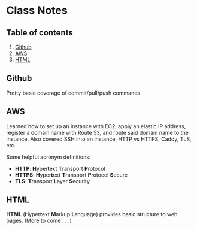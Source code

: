 # Class Notes

## Table of contents

1. [Github](#github)
2. [AWS](#aws)
3. [HTML](#html)

## Github

Pretty basic coverage of commit/pull/push commands.

## AWS

Learned how to set up an instance with EC2, apply an elastic IP address, register a domain name with Route 53, and route said domain name to the instance. Also covered SSH into an instance, HTTP vs HTTPS, Caddy, TLS, etc.

Some helpful acronym definitions:
- **HTTP**: **H**yper**t**ext **T**ransport **P**rotocol
- **HTTPS**: **H**yper**t**ext **T**ransport **P**rotocol **S**ecure
- **TLS**: **T**ransport **L**ayer **S**ecurity

## HTML

**HTML** (**H**yper**t**ext **M**arkup **L**anguage) provides basic structure to web pages. (More to come . . .)